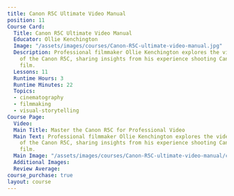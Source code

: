 ```yaml
---
title: Canon R5C Ultimate Video Manual
position: 11
Course Card:
  Title: Canon R5C Ultimate Video Manual
  Educator: Ollie Kenchington
  Image: "/assets/images/courses/Canon-R5C-ultimate-video-manual.jpg"
  Description: Professional filmmaker Ollie Kenchington explores the video capabilities
    of the Canon R5C, sharing insights from his experience shooting Canon's launch
    film.
  Lessons: 11
  Runtime Hours: 3
  Runtime Minutes: 22
  Topics:
  - cinematography
  - filmmaking
  - visual-storytelling
Course Page:
  Video: 
  Main Title: Master the Canon R5C for Professional Video
  Main Text: Professional filmmaker Ollie Kenchington explores the video capabilities
    of the Canon R5C, sharing insights from his experience shooting Canon's launch
    film.
  Main Image: "/assets/images/courses/Canon-R5C-ultimate-video-manual/canon-r5c-ultimate-video-manual-main.jpg"
  Additional Images: 
  Review Average: 
course_purchase: true
layout: course
---
```


